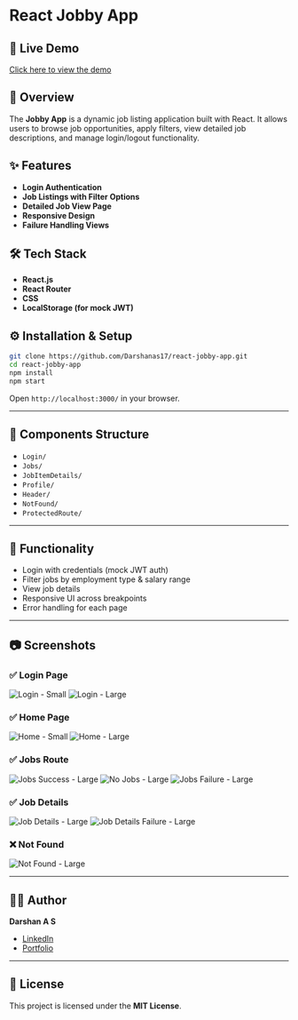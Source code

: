 # React Jobby App

## 🚀 Live Demo
[Click here to view the demo](https://darshan-react-jobby-app.vercel.app/login)

## 📌 Overview
The **Jobby App** is a dynamic job listing application built with React. It allows users to browse job opportunities, apply filters, view detailed job descriptions, and manage login/logout functionality.

## ✨ Features
- **Login Authentication**
- **Job Listings with Filter Options**
- **Detailed Job View Page**
- **Responsive Design**
- **Failure Handling Views**

## 🛠️ Tech Stack
- **React.js**
- **React Router**
- **CSS**
- **LocalStorage (for mock JWT)**

## ⚙️ Installation & Setup

```bash
git clone https://github.com/Darshanas17/react-jobby-app.git
cd react-jobby-app
npm install
npm start
```

Open `http://localhost:3000/` in your browser.

---

## 📁 Components Structure

- `Login/`
- `Jobs/`
- `JobItemDetails/`
- `Profile/`
- `Header/`
- `NotFound/`
- `ProtectedRoute/`

---

## 🎯 Functionality
- Login with credentials (mock JWT auth)
- Filter jobs by employment type & salary range
- View job details
- Responsive UI across breakpoints
- Error handling for each page

---


## 📷 Screenshots

### ✅ Login Page
![Login - Small](https://assets.ccbp.in/frontend/content/react-js/jobby-app-login-sm-output.png)
![Login - Large](https://assets.ccbp.in/frontend/content/react-js/jobby-app-login-lg-output.png)

### ✅ Home Page
![Home - Small](https://assets.ccbp.in/frontend/content/react-js/jobby-app-home-sm-output.png)
![Home - Large](https://assets.ccbp.in/frontend/content/react-js/jobby-app-home-lg-output.png)

### ✅ Jobs Route
![Jobs Success - Large](https://assets.ccbp.in/frontend/content/react-js/jobby-app-jobs-success-lg-output-v0.png)
![No Jobs - Large](https://assets.ccbp.in/frontend/content/react-js/jobby-app-no-jobs-lg-output-v0.png)
![Jobs Failure - Large](https://assets.ccbp.in/frontend/content/react-js/jobby-app-jobs-failure-lg-output-v0.png)

### ✅ Job Details
![Job Details - Large](https://assets.ccbp.in/frontend/content/react-js/jobby-app-job-details-success-lg-output-v0.png)
![Job Details Failure - Large](https://assets.ccbp.in/frontend/content/react-js/jobby-app-job-details-failure-lg-output.png)

### ❌ Not Found
![Not Found - Large](https://assets.ccbp.in/frontend/content/react-js/jobby-app-not-found-lg-output.png)

---

## 👨‍💻 Author

**Darshan A S**  
- [LinkedIn](https://www.linkedin.com/in/darshan-a-s/)  
- [Portfolio](https://darshanas17.github.io/darshan-as-17-portfolio/)

---

## 📜 License

This project is licensed under the **MIT License**.
